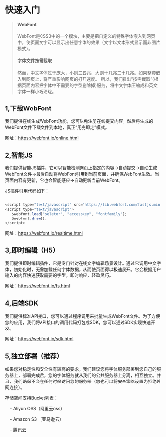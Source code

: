 # 快速入门

> #### WebFont
> WebFont是CSS3中的一个模块，主要是把自定义的特殊字体嵌入到网页中，使页面文字可以显示出任意字体的效果（文字以文本形式显示而非图片模式）。
> #### 字体文件按需截取
> 然而，中文字体过于庞大，小则三五兆，大则十几兆二十几兆。如果整套嵌入到网页上，将严重影响网页的打开速度。
> 所以，我们推出“按需截取”(根据页面内容把字体中不需要的字型删除掉)服务，将中文字体压缩成和英文字体一样小巧玲珑。


## 1,下载WebFont
我们提供在线生成WebFont功能，您可以免注册在线提交内容，然后将生成的WebFont文件下载文件到本地，真正“用完即走”模式。

网址：https://webfont.io/online.html


## 2,智能JS
我们提供智能JS插件，它可以智能检测网页上指定的内容→自动提交→自动生成WebFont文件→最后自动将WebFont引用到当前页面，并确保WebFont生效。当页面内容有更新，它也会智能感应→自动更新当前WebFont。

JS插件引用代码如下：

``` javascript

<script type="text/javascript" src="https://lib.webfont.com/fastjs.min.js"></script>
<script type="text/javascript">
   $webfont.load("seletor", "accesskey", "fontfamily");
   $webfont.draw();
</script>
```

网址：https://webfont.io/realtime.html

## 3,即时编辑（H5）
我们提供即时编辑插件，它是专门针对在线文字编辑场景设计。通过它调用中文字体，初始化时，无需加载任何字体数据，从而使页面得以极速展开。它会根据用户输入的内容快速获取需要的字型。即时响应，轻盈灵巧。

网址：https://webfont.io/fs.html


## 4,后端SDK
我们提供标准API接口，您可以通过程序调用来批量生成WebFont文件。为了方便您的应用，我们将API接口的调用代码打包成SDK，您可以通过SDK实现快速开发。

网址：https://webfont.io/sdk.html


## 5,独立部署（推荐）
如果您对稳定性和安全性有较高的要求，我们建议您将字体服务部署到您自己的服务器上，部署完成后，您的字体服务就从我们的公共服务器上分离，相互独立。并且，我们确保不会在任何时候访问您的服务器（您也可以将安全策略设置为拒绝外网连接）。

存储空间支持Bucket列表：

    - Aliyun OSS（阿里云oss）
    
    - Amazon S3 （亚马逊云）
    
    - 腾讯云

